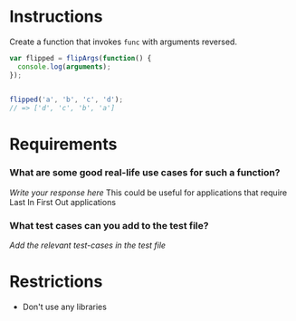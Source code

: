 # Instructions

Create a function that invokes `func` with arguments reversed.

```js
var flipped = flipArgs(function() {
  console.log(arguments);
});
 

flipped('a', 'b', 'c', 'd');
// => ['d', 'c', 'b', 'a']
```

# Requirements

### **What are some good real-life use cases for such a function?**
*Write your response here*
This could be useful for applications that require Last In First Out applications

### **What test cases can you add to the test file?**

*Add the relevant test-cases in the test file*


# Restrictions
- Don't use any libraries